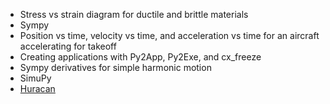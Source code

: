 * Stress vs strain diagram for ductile and brittle materials
* Sympy
* Position vs time, velocity vs time, and acceleration vs time for an aircraft accelerating for takeoff
* Creating applications with Py2App, Py2Exe, and cx_freeze
* Sympy derivatives for simple harmonic motion
* SimuPy
* [Huracan](https://github.com/alopezrivera/huracan)
